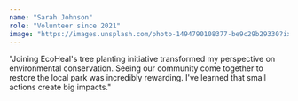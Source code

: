 ```yaml
---
name: "Sarah Johnson"
role: "Volunteer since 2021"
image: "https://images.unsplash.com/photo-1494790108377-be9c29b29330?ixlib=rb-4.0.3&ixid=M3wxMjA3fDB8MHxwaG90by1wYWdlfHx8fGVufDB8fHx8fA%3D%3D&auto=format&fit=crop&w=1974&q=80"
---
```


"Joining EcoHeal's tree planting initiative transformed my perspective on environmental conservation. Seeing our community come together to restore the local park was incredibly rewarding. I've learned that small actions create big impacts."
